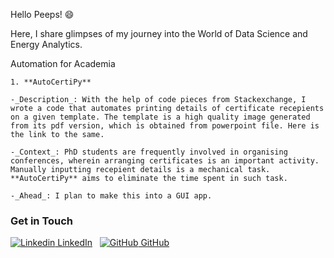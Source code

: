 
Hello Peeps! :smile: 

Here, I share glimpses of my journey into the World of Data Science and Energy Analytics. 




Automation for Academia
```
1. **AutoCertiPy**

-_Description_: With the help of code pieces from Stackexchange, I wrote a code that automates printing details of certificate recepients on a given template. The template is a high quality image generated from its pdf version, which is obtained from powerpoint file. Here is the link to the same. 

-_Context_: PhD students are frequently involved in organising conferences, wherein arranging certificates is an important activity. Manually inputting recepient details is a mechanical task. **AutoCertiPy** aims to eliminate the time spent in such task. 

-_Ahead_: I plan to make this into a GUI app. 
```

<!-- ## Welcome to GitHub Pages

You can use the [editor on GitHub](https://github.com/Simply-Adi/Simply-Adi.github.io/edit/main/index.md) to maintain and preview the content for your website in Markdown files.

Whenever you commit to this repository, GitHub Pages will run [Jekyll](https://jekyllrb.com/) to rebuild the pages in your site, from the content in your Markdown files.

### Markdown

Markdown is a lightweight and easy-to-use syntax for styling your writing. It includes conventions for

```markdown
Syntax highlighted code block

# Header 1
## Header 2
### Header 3

- Bulleted
- List

1. Numbered
2. List

**Bold** and _Italic_ and `Code` text

[Link](url) and ![Image](src)
```

For more details see [Basic writing and formatting syntax](https://docs.github.com/en/github/writing-on-github/getting-started-with-writing-and-formatting-on-github/basic-writing-and-formatting-syntax).

### Jekyll Themes

Your Pages site will use the layout and styles from the Jekyll theme you have selected in your [repository settings](https://github.com/Simply-Adi/Simply-Adi.github.io/settings/pages). The name of this theme is saved in the Jekyll `_config.yml` configuration file. -->

### Get in Touch
[![Linkedin](https://i.stack.imgur.com/gVE0j.png) LinkedIn](https://www.linkedin.com/in/thangjam-aditya-052208163/)
&nbsp;
[![GitHub](https://i.stack.imgur.com/tskMh.png) GitHub](https://github.com/Simply-Adi)

<!-- Having trouble with Pages? Check out our [documentation](https://docs.github.com/categories/github-pages-basics/) or [contact support](https://support.github.com/contact) and we’ll help you sort it out. -->
